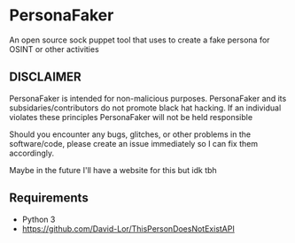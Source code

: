 # PersonaFaker 
An open source sock puppet tool that uses to create a fake persona for OSINT or other activities

## DISCLAIMER
PersonaFaker is intended for non-malicious purposes. PersonaFaker and its subsidaries/contributors do not promote black hat hacking. If an individual violates these principles PersonaFaker will not be held responsible

Should you encounter any bugs, glitches, or other problems in the software/code, please create an issue immediately so I can fix them accordingly.

Maybe in the future I'll have a website for this but idk tbh

## Requirements
 - Python 3
 - https://github.com/David-Lor/ThisPersonDoesNotExistAPI
